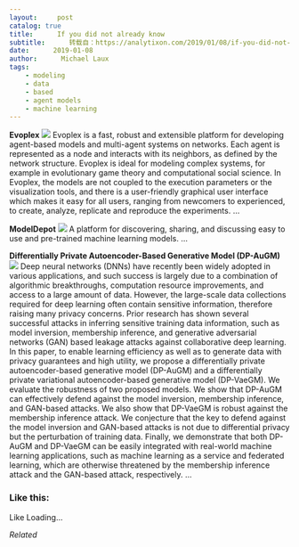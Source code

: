 ```yaml
---
layout:     post
catalog: true
title:      If you did not already know
subtitle:      转载自：https://analytixon.com/2019/01/08/if-you-did-not-already-know-604/
date:      2019-01-08
author:      Michael Laux
tags:
    - modeling
    - data
    - based
    - agent models
    - machine learning
---
```


**Evoplex** ![](https://aboutdataanalytics.files.wordpress.com/2015/01/google.png?w=529)
Evoplex is a fast, robust and extensible platform for developing agent-based models and multi-agent systems on networks. Each agent is represented as a node and interacts with its neighbors, as defined by the network structure. Evoplex is ideal for modeling complex systems, for example in evolutionary game theory and computational social science. In Evoplex, the models are not coupled to the execution parameters or the visualization tools, and there is a user-friendly graphical user interface which makes it easy for all users, ranging from newcomers to experienced, to create, analyze, replicate and reproduce the experiments. … 

**ModelDepot** ![](https://aboutdataanalytics.files.wordpress.com/2015/01/google.png?w=529)
A platform for discovering, sharing, and discussing easy to use and pre-trained machine learning models. … 

**Differentially Private Autoencoder-Based Generative Model (DP-AuGM)** ![](https://aboutdataanalytics.files.wordpress.com/2015/01/google.png?w=529)
Deep neural networks (DNNs) have recently been widely adopted in various applications, and such success is largely due to a combination of algorithmic breakthroughs, computation resource improvements, and access to a large amount of data. However, the large-scale data collections required for deep learning often contain sensitive information, therefore raising many privacy concerns. Prior research has shown several successful attacks in inferring sensitive training data information, such as model inversion, membership inference, and generative adversarial networks (GAN) based leakage attacks against collaborative deep learning. In this paper, to enable learning efficiency as well as to generate data with privacy guarantees and high utility, we propose a differentially private autoencoder-based generative model (DP-AuGM) and a differentially private variational autoencoder-based generative model (DP-VaeGM). We evaluate the robustness of two proposed models. We show that DP-AuGM can effectively defend against the model inversion, membership inference, and GAN-based attacks. We also show that DP-VaeGM is robust against the membership inference attack. We conjecture that the key to defend against the model inversion and GAN-based attacks is not due to differential privacy but the perturbation of training data. Finally, we demonstrate that both DP-AuGM and DP-VaeGM can be easily integrated with real-world machine learning applications, such as machine learning as a service and federated learning, which are otherwise threatened by the membership inference attack and the GAN-based attack, respectively. … 





### Like this:

Like Loading...


*Related*


